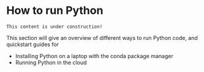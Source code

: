 # How to run Python

```{note}
This content is under construction!
```

This section will give an overview of different ways to run Python code, and quickstart guides for

- Installing Python on a laptop with the conda package manager
- Running Python in the cloud
